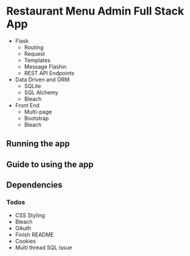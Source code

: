 # Restaurant Menu Admin Full Stack App

* Flask
  * Routing
  * Request
  * Templates
  * Message Flashin
  * REST API Endpoints
* Data Driven and ORM
  * SQLite
  * SQL Alchemy
  * Bleach
* Front End
  * Multi-page
  * Bootstrap
  * Bleach

## Running the app

## Guide to using the app

## Dependencies

### Todos

* CSS Styling
* Bleach
* OAuth
* Finish README
* Cookies
* Multi thread SQL issue